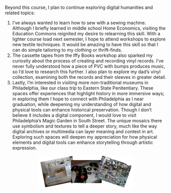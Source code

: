 Beyond this course, I plan to continue exploring digital humanities and related topics:
1. I’ve always wanted to learn how to sew with a sewing machine. Although I briefly learned in middle school Home Economics, visiting the Education Commons reignited my desire to relearning this skill. With a lighter course load next semester, I hope to attend workshops to explore new textile techniques. It would be amazing to have this skill so that I can do simple tailoring to my clothing or thrift-finds. 
2. The cassette tapes from the Iffy Books workshop also sparked my curiosity about the process of creating and recording vinyl records. I’ve never fully understood how a piece of PVC with bumps produces music, so I’d love to research this further. I also plan to explore my dad’s vinyl collection, examining both the records and their sleeves in greater detail.
3. Lastly, I’m interested in visiting more non-traditional museums in Philadelphia, like our class trip to Eastern State Penitentiary. These spaces offer experiences that highlight history in more immersive ways; in exploring them I hope to connect with Philadelphia as I near graduation, while deepening  my understanding of how digital and physical tools can enhance historical preservation. Though I don’t believe it includes a digital component, I would love to visit Philadelphia’s Magic Garden in South Street. The unique mosaics there use symbolism and textures to tell a deeper story, much like the way digital archives or multimedia can layer meaning and context in art. Exploring such spaces will deepen my appreciation for how physical elements and digital tools can enhance storytelling through artistic expression.

<p align="center">
  <img src="lookingf.jpeg" width="300">
</p>
